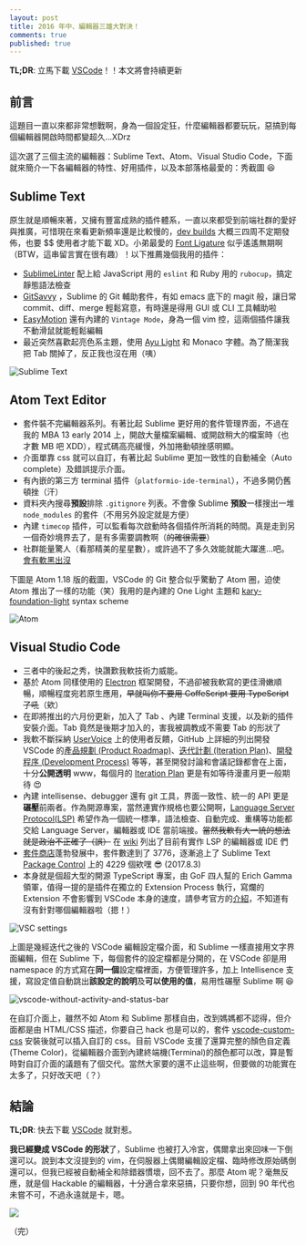 ```yaml
---
layout: post
title: 2016 年中、編輯器三雄大對決！
comments: true
published: true
---
```


**TL;DR**: 立馬下載 [VSCode](https://code.visualstudio.com/)！！本文將會持續更新

## 前言

這題目一直以來都非常想戰啊，身為一個設定狂，什麼編輯器都要玩玩，惡搞到每個編輯器開啟時間都變超久...XDrz

這次選了三個主流的編輯器：Sublime Text、Atom、Visual Studio Code，下面就來簡介一下各編輯器的特性、好用插件，以及本部落格最愛的：秀截圖 😆

## Sublime Text

原生就是順暢來著，又擁有豐富成熟的插件體系，一直以來都受到前端社群的愛好與推廣，可惜現在來看更新頻率還是比較慢的，[dev builds](https://www.sublimetext.com/3dev) 大概三四周不定期發佈，也要 $$ 使用者才能下載 XD。小弟最愛的 [Font Ligature](https://sublimetext.userecho.com/topics/4719-does-sublimetext-support-programming-ligatures-fontlike-fira-code/) 似乎遙遙無期啊（BTW，這串留言實在很有趣）！以下推薦幾個我用的插件：

* [SublimeLinter](https://github.com/SublimeLinter/SublimeLinter3) 配上給 JavaScript 用的 `eslint` 和 Ruby 用的 `rubocup`，搞定靜態語法檢查
* [GitSavvy](https://github.com/divmain/GitSavvy) ，Sublime 的 Git 輔助套件，有如 emacs 底下的 magit 般，讓日常 commit、diff、merge 輕鬆寫意，有時還是得用 GUI 或 CLI 工具輔助啦
* [EasyMotion](https://github.com/tednaleid/sublime-EasyMotion) 還有內建的 `Vintage Mode`，身為一個 vim 控，這兩個插件讓我不動滑鼠就能輕鬆編輯
* 最近突然喜歡起亮色系主題，使用 [Ayu Light](https://github.com/dempfi/ayu) 和 Monaco 字體。為了簡潔我把 Tab 關掉了，反正我也沒在用（咦）

![Sublime Text](https://lh3.googleusercontent.com/I-ggZpsG4xXRmwlqr3kC3Aax3_656hf2zbJyMRi0aV7NjgtgkThU_fTR2rRq82OHmTXFvCBqwfZAkvHbJ8Y93ebi2w5z2heodfxDI9P8vU3zcdQzzrxUxF9zkFM2jJ1c3Mq4xjLPABXBdawvScurqbrtJFEJniwstfLNpiFwPNrXItvPGfl_3DWsjSS6ovPgMI6CeeDfGIgBJGIOaV4wVpeja0OtxROyXn44oNhX1t1FdzGCJIuUiGmClpFttAeKyy1JPYMMduNP59M0Euj-B5TM3PwMJgHDluv7uoSKbUlr1ZisCu86nqf8YYXj5oMM46cUTky2_6Vt7sQwmNDcjbAX1zuEyiWB3IHbS31tZbqxWfPaLIlmz-sCuTQ-y2CXcHGYYCEmawW51OP94DYtQW1MS1TcUmkAgaWSzfWea9NrxVl5zhDvfgh5CLwbTmONVX2IZz0AoHwN1RUjLh56EwR-YV4obV0JNJvGvA5solfLocNoaO9A70Qc4EXWeIKgx55e1mkD_YhrmIlSCqLRHv42_1ZDnJGwnIljPIDkbi3MIEzncmExbBA4lUCscEC5zGjbz8I9AN1UXhzQbx4fDnpv2bZnUBhEk-4CTSBOKW1Vpc4KuV8LLaJC4g=w1080-h768-no)

## Atom Text Editor

* 套件裝不完編輯器系列。有著比起 Sublime 更好用的套件管理界面，不過在我的 MBA 13 early 2014 上，開啟大量檔案編輯、或開啟稍大的檔案時（也才數 MB 吧 XDD），程式碼高亮緩慢，外加捲動頓挫感明顯。
* 介面單靠 css 就可以自訂，有著比起 Sublime 更加一致性的自動補全（Auto complete）及錯誤提示介面。
* 有內嵌的第三方 terminal 插件（`platformio-ide-terminal`），不過多開仍舊頓挫（汗）
* 資料夾內搜尋**預設**排除 `.gitignore` 列表。不會像 Sublime **預設**一樣搜出一堆 `node_modules` 的套件（不用另外設定就是方便）
* 內建 `timecop` 插件，可以監看每次啟動時各個插件所消耗的時間。真是走到另一個奇妙境界去了，是有多需要調教啊（~~的確很需要~~）
* 社群能量驚人（看那精美的星星數），或許過不了多久效能就能大躍進...吧。[會有軟黑出沒](https://github.com/atom/atom/issues/10188)

下圖是 Atom 1.18 版的截圖，VSCode 的 Git 整合似乎驚動了 Atom 圈，迫使 Atom 推出了一樣的功能（笑）我用的是內建的 One Light 主題和 [kary-foundation-light](https://atom.io/packages/kary-foundation-light) syntax scheme

![Atom](https://lh3.googleusercontent.com/uJIO6dyRP2DqYcQGmRac7NCZFkXD2O8_5A4Gxkfv31QmvG98CtA-1Y2gxTLN21df1nqIow9VWgjViuub3lsFQtJ9bAuRKdnwQnHR2ahy94Kl8Q_MUtSzcMT97iOqZJmeSHeCXF-Df1Cy_Q1n5ZtXNR9JZQeenEUlRGvyOVqCSKB6gcIk_Ng180j078ZM2oTamj0tEcAuM7nXXIfdmCrYoioYhcM5E5Fuc52poqu10e8SHlwfL0ge_QSe8nj_Vt1S2LCCTenpqgN19Pedj1_CWULicD7SxGwbvGsW4bXsmLQ7gBPVFHOjAbftcVD1om8Uj1It2Pcn5kxwdDJ7t1un-g494zKmcCkocCmfm0tOo5j1vRSPiEFrr91OPfzuijeVyQ13qHdcEkoPNlEPoAbcdaHaVeCZTpQF1B7kNnkBfWccZyf6v5e7qWYyLgnVDVPrGqFsKRGoDMXapGfMUbssYDYjf_GHoesPOiUeVbRWGq2ihPO7AjKPqXsa0zd3piHUuglie8mnQjN74WCL2fuBwWWW6ZpcZiurutNIafzw5ZpkRGpPufWIjvanXN7K8xRBo4EUg6rngr344OnqCGkvZgXULz0-Jfk8DDDSUBKl1jHbrs7yyQeX3dZPCg=w1080-h685-no)

## Visual Studio Code

* 三者中的後起之秀，快讚歎我軟技術力威能。
* 基於 Atom 同樣使用的 [Electron](https://github.com/atom/atom/issues/10188) 框架開發，不過卻被我軟寫的更佳滑嫩順暢，順暢程度宛若原生應用，~~早就叫你不要用 CoffeScript 要用 TypeScript 了吼~~（欸）
* 在即將推出的六月份更新，加入了 Tab 、內建 Terminal 支援，以及新的插件安裝介面。Tab 竟然是後期才加入的，害我被調教成不需要 Tab 的形狀了
* 我軟不斷採納 [UserVoice](https://visualstudio.uservoice.com/forums/293070-visual-studio-code/) 上的使用者反饋，GitHub 上詳細的列出開發 VSCode 的[產品規劃 (Product Roadmap)](https://github.com/Microsoft/vscode/wiki/Roadmap)、[迭代計劃 (Iteration Plan)](https://github.com/Microsoft/vscode/wiki/Iteration-Plans)、[開發程序 (Development Process)](https://github.com/Microsoft/vscode/wiki/Development-Process) 等等，甚至開發討論和會議記錄都會在上面，十分**公開透明** www，每個月的 [Iteration Plan](https://github.com/Microsoft/vscode/issues?utf8=%E2%9C%93&q=is%3Aissue%20label%3Aiteration-plan%20) 更是有如等待漫畫月更一般期待 😍
* 內建 intellisense、debugger 還有 git 工具，界面一致性、統一的 API 更是**碾壓**前兩者。作為開源專案，當然連實作規格也要公開啊，[Language Server Protocol(LSP)](https://github.com/Microsoft/language-server-protocol) 希望作為一個統一標準，語法檢查、自動完成、重構等功能都交給 Language Server，編輯器或 IDE 當前端接。~~當然我軟有大一統的想法就是政治不正確了（誤）~~ 在 [wiki](https://github.com/Microsoft/language-server-protocol) 列出了目前有實作 LSP 的編輯器或 IDE 們
* [套件商店](https://marketplace.visualstudio.com)蓬勃發展中，套件數達到了 3776，逐漸追上了 Sublime Text [Package Control](https://packagecontrol.io/stats) 上的 4229 個欸嘿 😎 (2017.8.3)
* 本身就是個超大型的開源 TypeScript 專案，由 GoF 四人幫的 Erich Gamma 領軍，值得一提的是插件在獨立的 Extension Process 執行，寫爛的 Extension 不會影響到 VSCode 本身的速度，請參考官方的[介紹](https://code.visualstudio.com/docs/extensions/our-approach)，不知道有沒有針對哪個編輯器啦（摁！）

![VSC settings](http://i.imgur.com/orxXv4J.png)

上圖是幾經迭代之後的 VSCode 編輯設定檔介面，和 Sublime 一樣直接用文字界面編輯，但在 Sublime 下，每個套件的設定檔都是分開的，在 VSCode 卻是用 namespace 的方式寫在**同一個**設定檔裡面，方便管理許多，加上 Intellisence 支援，寫設定值自動跳出**該設定的說明**及**可以使用的值**，易用性碾壓 Sublime 啊 😆

![vscode-without-activity-and-status-bar](https://lh3.googleusercontent.com/_tjXgabmWCEdPJSosgaUshNNNMz8Ohfjhu2ohPxetmLu4UdYSVCAFTTAmaDwcpNLvDlYDOrNlTBPepSzLjzne5eqx651rGe7pt9GamQwfQ9kXQqtHzzLAqypjEwBMAIY9cewdqN931JXhgekWWOPTSCRnyOznIQexXV4XyeFOW4OzlqJUh2_OIvcJ0jji2bZ-sgJh1HHSldGewvyqu3E-BqKeEt3TwxE5j21G3Z8H9_YLf5JYvPj6NPx6Pum4IRen7JeJ0ltRgwt6NXA67kpLVJnH2KFZEg3QQJ_VhuJ3s9g18b-4_XNStZRDmgWnVWeGS40Bfk_Fn-RJLioGFGdWwh6_iW5vT0KsEE8n-7ckZYKLnPyUwKsc2mGOrwHfapwO9mDRuvPjLq69egOfRZIIOxD-qymahAowjqceik0sDcIg57s6AqW14s2X7AtgYNzeziPg8z0HpoP_wsCdA-eWoshoy7TbHwZro2AHAgMVEF62Vga2wCVQ-eRTbN-Hr6XQpq24rDBKuKuGsXK3asfyfsCZ0JjX1DeMXLdQVUgIZzpuA3ITyCiB1JLBy2_pa1Ukjgz_SAMZhLN3XvvTcDcoVnueIfFoiPjiYGiR41eZ1cl9Zj9Bg8_bQ=w1093-h776-no)

在自訂介面上，雖然不如 Atom 和 Sublime 那樣自由，改到媽媽都不認得，但介面都是由 HTML/CSS 描述，你要自己 hack 也是可以的，套件 [vscode-custom-css](https://github.com/be5invis/vscode-custom-css) 安裝後就可以插入自訂的 css。目前 VSCode 支援了還算完整的顏色自定義(Theme Color)，從編輯器介面到內建終端機(Terminal)的顏色都可以改，算是暫時對自訂介面的議題有了個交代。當然大家要的還不止這些啊，但要做的功能實在太多了，只好改天吧（？）

## 結論

**TL;DR**: 快去下載 [VSCode](https://code.visualstudio.com/) 就對惹。

**我已經變成 VSCode 的形狀**了，Sublime 也被打入冷宮，偶爾拿出來回味一下倒還可以。說到本文沒提到的 vim，在伺服器上偶爾編輯設定檔、臨時修改原始碼倒還可以，但我已經被自動補全和除錯器慣壞，回不去了。那麼 Atom 呢？毫無反應，就是個 Hackable 的編輯器，十分適合拿來惡搞，只要你想，回到 90 年代也未嘗不可，不過永遠就是卡，嗯。

![](https://lh3.googleusercontent.com/79NInG4caoVFAZlGOUKajtxlw5692Y3dnQDHwDomsBGKoT3q4hOaYGnSUUQCTyvSJO7ikL1DvsAH6n81kDWsx-36QtQM8VnfK5R-aJiFqP2W5vdQpzfwKjw7iw771dzP_eWf9eMU2DYDVX-WAg_Q_V_LmmQDqJMyx9Jx_Rx05Td15P6hzAmnJhSXuHlKUtVg2dChf22kOwZU2AvtHEOa5qhbTBI2pu6nbUwEODaEKpX5MIG5D0r-fobk9NrgkdGrGr6ZdaLy0iFJtqVNdRB3JolAU3yttOgWG_Nfp3Rihn9YZ-WDexU_d4A9D-Vu241WKnl9B0Y9oZ9gVjC7vbfhkbliGI9hfLWuusUVCAMjdBfRcH1lohoLifYeEnDJz2m7Qa88wbJxmCdoK8pNy50fAks8KehaQYI4FcKHg6GvyBbCoxOqTbX37VcEj8KA7owoF9OaFjWnbM0ngWOrqvjz7xwjMsSQS0l_zZzmQZAmIT7Dw8IPZQ4yb_W-16-Qu3fdw3kjsGfPWpAnb1l2kPMpX-BPwjk8GCX7ao2cHdsJz1R_MDmnu-XtBPiNV05kXlfoTucjmCBnSWK4Agd5TE05YQRFtqWq-iJs=s800)

（完）
